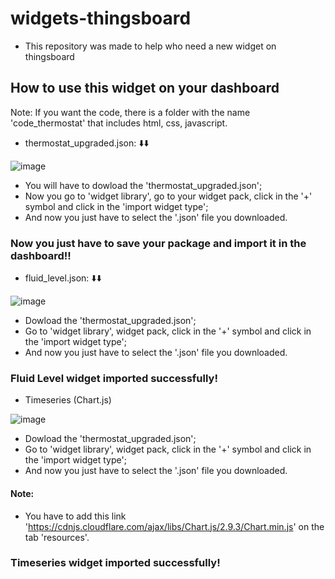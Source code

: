 # widgets-thingsboard
 
* This repository was made to help who need a new widget on thingsboard

## How to use this widget on your dashboard 

Note: If you want the code, there is a folder with the name 'code_thermostat' that includes html, css, javascript.

- thermostat_upgraded.json: :arrow_down::arrow_down:

![image](https://github.com/nicolas-davila/widgets-thingsboard/assets/123404361/2551257a-42c5-498b-b5e3-7e9bb08f5880)

- You will have to dowload the 'thermostat_upgraded.json';
- Now you go to 'widget library', go to your widget pack, click in the '+' symbol and click in the 'import widget type';
- And now you just have to select the '.json' file you downloaded.

### Now you just have to save your package and import it in the dashboard!!

- fluid_level.json: :arrow_down::arrow_down:

![image](https://github.com/nicolas-davila/widgets-thingsboard/assets/123404361/d4770904-ab25-4a5b-8e24-5156b2951189)

- Dowload the 'thermostat_upgraded.json';
- Go to 'widget library', widget pack, click in the '+' symbol and click in the 'import widget type';
- And now you just have to select the '.json' file you downloaded.

### Fluid Level widget imported successfully!

- Timeseries (Chart.js)

![image](https://github.com/nicolas-davila/widgets-thingsboard/assets/123404361/471991ce-fd00-49bc-9682-11b980470224)

- Dowload the 'thermostat_upgraded.json';
- Go to 'widget library', widget pack, click in the '+' symbol and click in the 'import widget type';
- And now you just have to select the '.json' file you downloaded.

#### Note: 

- You have to add this link 'https://cdnjs.cloudflare.com/ajax/libs/Chart.js/2.9.3/Chart.min.js' on the tab 'resources'.

### Timeseries widget imported successfully!

